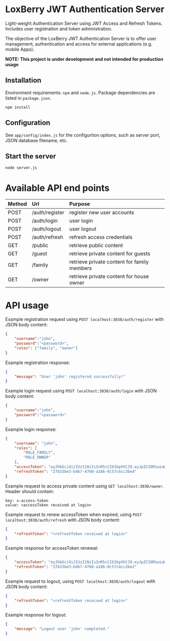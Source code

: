 # LoxBerry JWT Authentication Server

Light-weight Authentication Server using JWT Access and Refresh Tokens. Includes user registration and token administration.

The objective of the LoxBerry JWT Authentication Server is to offer user management, authentication and access for external applications (e.g. mobile Apps).

**NOTE: This project is under development and not intended for production usage**

## Installation

Environment requirements: `npm` and `node.js`. Package dependencies are listed in `package.json`.

```
npm install
```

## Configuration

See `app/config/index.js` for the configurtion options, such as server port, JSON database filename, etc.

## Start the server

```
node server.js
```

# Available API end points

| Method | Url            | Purpose                                     |
|:-------|:---------------|:--------------------------------------------|
| POST   | /auth/register | register new user accounts                  |
| POST   | /auth/login    |	user login                                  |
| POST   | /auth/logout   |	user logout                                 |
| POST   | /auth/refresh  |	refresh access credentials                  |
| GET    | /public        | retrieve public content                     |
| GET    | /guest         | retrieve private content for guests         |
| GET    | /family        | retrieve private content for family members |
| GET    | /owner         | retrieve private content for house owner    |

# API usage

Example registration request using `POST localhost:3030/auth/register` with JSON body content:

```json
{
    "username":"john",
    "password":"<password>",
    "roles": ["family", "owner"]
}
```

Example registration response:

```json
{
    "message": "User 'john' registered successfully!"
}
```

Example login request using `POST localhost:3030/auth/login` with JSON body content:

```json
{
    "username":"john",
    "password":"<password>"
}
```

Example login response: 

```json
{
    "username": "john",
    "roles": [
        "ROLE_FAMILY",
        "ROLE_OWNER"
    ],
    "accessToken": "eyJhbGciOiJIUzI1NiIsInR5cCI6IkpXVCJ9.eyJpZCI6MiwiaWF0IjoxNjQyOTQzMjI3LCJleHAiOjE2NDI5NDMyODd9.NSJx9tWCtzOt_-1RPtsIwdtyeKYjI9ghwqpaYnq_uxZ",
    "refreshToken": "27b33be3-b4b7-4760-a186-0c57c4cc2be4"
}
```

Example request to access private content using `GET localhost:3030/owner`. Header should contain:

```
key: x-access-token
value: <accessToken received at login>
```

Example request to renew accessToken when expired, using `POST localhost:3030/auth/refresh` with JSON body content:

```json
{
    "refreshToken": "<refreshToken received at login>"
}
```

Example response for accessToken renewal:

```json
{
    "accessToken": "eyJhbGciOiJIUzI1NiIsInR5cCI6IkpXVCJ9.eyJpZCI6MiwiaWF0IjoxNjQyOTQzNDgwLCJleHAiOjE2NDI5NDM1NDB9.mQYk8zibogSOSE_IUZYI0sglTn9U9fgVyWr-6t7GTWI",
    "refreshToken": "27b33be3-b4b7-4760-a186-0c57c4cc2be2"
}
```

Example request to logout, using `POST localhost:3030/auth/logout` with JSON body content:

```json
{
    "refreshToken": "<refreshToken received at login>"
}
```

Example response for logout:

```json
{
    "message": "Logout user 'john' completed."
}
```
